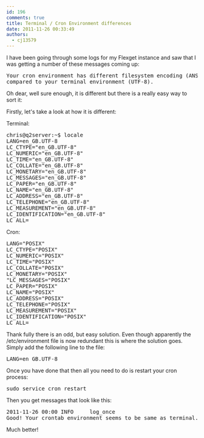 ```yaml
---
id: 196
comments: true
title: Terminal / Cron Environment differences
date: 2011-11-26 00:33:49 
authors:
  - cj13579
---
```

I have been going through some logs for my Flexget instance and saw that I was getting a number of these messages coming up:

<pre>Your cron environment has different filesystem encoding (ANSI_X3.4-1968) 
compared to your terminal environment (UTF-8).</pre>

Oh dear, well sure enough, it is different but there is a really easy way to sort it:<!-- more -->

Firstly, let's take a look at how it is different:

Terminal:

<pre>chris@q2server:~$ locale
LANG=en_GB.UTF-8
LC_CTYPE="en_GB.UTF-8"
LC_NUMERIC="en_GB.UTF-8"
LC_TIME="en_GB.UTF-8"
LC_COLLATE="en_GB.UTF-8"
LC_MONETARY="en_GB.UTF-8"
LC_MESSAGES="en_GB.UTF-8"
LC_PAPER="en_GB.UTF-8"
LC_NAME="en_GB.UTF-8"
LC_ADDRESS="en_GB.UTF-8"
LC_TELEPHONE="en_GB.UTF-8"
LC_MEASUREMENT="en_GB.UTF-8"
LC_IDENTIFICATION="en_GB.UTF-8"
LC_ALL=</pre>

Cron:

<pre>LANG="POSIX"
LC_CTYPE="POSIX"
LC_NUMERIC="POSIX"
LC_TIME="POSIX"
LC_COLLATE="POSIX"
LC_MONETARY="POSIX"
"LC_MESSAGES="POSIX"
LC_PAPER="POSIX"
LC_NAME="POSIX"
LC_ADDRESS="POSIX"
LC_TELEPHONE="POSIX"
LC_MEASUREMENT="POSIX"
LC_IDENTIFICATION="POSIX"
LC_ALL=</pre>

Thank fully there is an odd, but easy solution. Even though apparently the /etc/environment file is now redundant this is where the solution goes. Simply add the following line to the file:

<pre>LANG=en_GB.UTF-8</pre>

Once you have done that then all you need to do is restart your cron process:

<pre>sudo service cron restart</pre>

Then you get messages that look like this:

<pre>2011-11-26 00:00 INFO     log_once
Good! Your crontab environment seems to be same as terminal.</pre>

Much better!